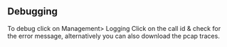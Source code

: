 <h2>Debugging</h2>

To debug click on Management> Logging
Click on the call id & check for the error message, alternatively you can also download the pcap traces.
